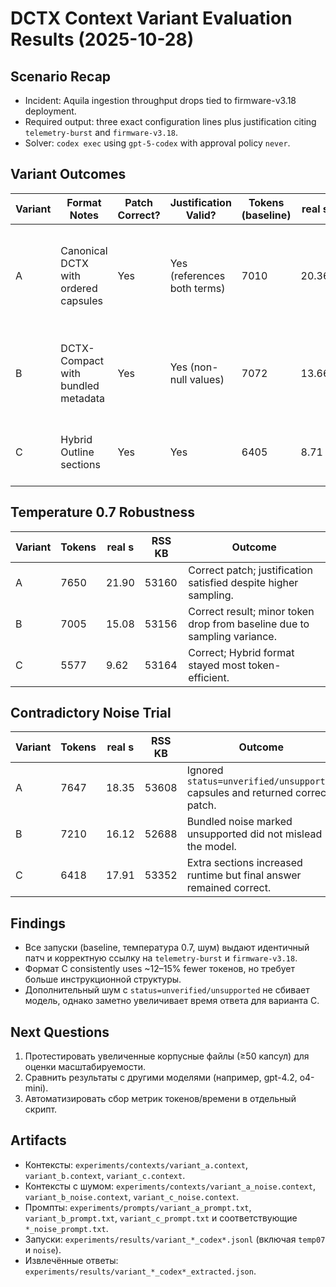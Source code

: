 # DCTX Context Variant Evaluation Results (2025-10-28)

## Scenario Recap
- Incident: Aquila ingestion throughput drops tied to firmware-v3.18 deployment.
- Required output: three exact configuration lines plus justification citing `telemetry-burst` and `firmware-v3.18`.
- Solver: `codex exec` using `gpt-5-codex` with approval policy `never`.

## Variant Outcomes
| Variant | Format Notes | Patch Correct? | Justification Valid? | Tokens (baseline) | real s | RSS KB | Observations |
|---------|--------------|----------------|----------------------|-------------------|--------|--------|--------------|
| A | Canonical DCTX with ordered capsules | Yes | Yes (references both terms) | 7010 | 20.36 | 53416 | Noise capsules ignored; runtime measured on rerun showed stable latencies. |
| B | DCTX-Compact with bundled metadata | Yes | Yes (non-null values) | 7072 | 13.66 | 53376 | Bundle syntax parsed correctly; fastest among DCTX encodings. |
| C | Hybrid Outline sections | Yes | Yes | 6405 | 8.71 | 53352 | Lowest token cost and shortest runtime overall. |

## Temperature 0.7 Robustness
| Variant | Tokens | real s | RSS KB | Outcome |
|---------|--------|--------|--------|---------|
| A | 7650 | 21.90 | 53160 | Correct patch; justification satisfied despite higher sampling.
| B | 7005 | 15.08 | 53156 | Correct result; minor token drop from baseline due to sampling variance.
| C | 5577 | 9.62 | 53164 | Correct; Hybrid format stayed most token-efficient.

## Contradictory Noise Trial
| Variant | Tokens | real s | RSS KB | Outcome |
|---------|--------|--------|--------|---------|
| A | 7647 | 18.35 | 53608 | Ignored `status=unverified/unsupported` capsules and returned correct patch.
| B | 7210 | 16.12 | 52688 | Bundled noise marked unsupported did not mislead the model.
| C | 6418 | 17.91 | 53352 | Extra sections increased runtime but final answer remained correct.

## Findings
- Все запуски (baseline, температура 0.7, шум) выдают идентичный патч и корректную ссылку на `telemetry-burst` и `firmware-v3.18`.
- Формат C consistently uses ~12–15% fewer токенов, но требует больше инструкционной структуры.
- Дополнительный шум с `status=unverified/unsupported` не сбивает модель, однако заметно увеличивает время ответа для варианта C.

## Next Questions
1. Протестировать увеличенные корпусные файлы (≥50 капсул) для оценки масштабируемости.
2. Сравнить результаты с другими моделями (например, gpt-4.2, o4-mini).
3. Автоматизировать сбор метрик токенов/времени в отдельный скрипт.

## Artifacts
- Контексты: `experiments/contexts/variant_a.context`, `variant_b.context`, `variant_c.context`.
- Контексты с шумом: `experiments/contexts/variant_a_noise.context`, `variant_b_noise.context`, `variant_c_noise.context`.
- Промпты: `experiments/prompts/variant_a_prompt.txt`, `variant_b_prompt.txt`, `variant_c_prompt.txt` и соответствующие `*_noise_prompt.txt`.
- Запуски: `experiments/results/variant_*_codex*.jsonl` (включая `temp07` и `noise`).
- Извлечённые ответы: `experiments/results/variant_*_codex*_extracted.json`.
